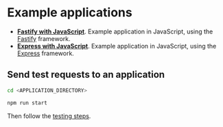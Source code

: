 # Example applications

- **[Fastify with JavaScript](fastify-javascript)**. Example application in JavaScript,
using the [Fastify](https://www.fastify.io/) framework.
- **[Express with JavaScript](express-javascript)**. Example application in JavaScript,
using the [Express](https://expressjs.com/) framework.

## Send test requests to an application

```bash
cd <APPLICATION_DIRECTORY>

npm run start
```

Then follow the [testing steps](TESTING.md).
